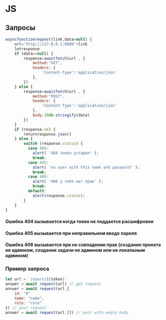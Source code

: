 # JS
## Запросы
```js
asyncfunctionrequest(link,data=null) {
    url='http://127.0.0.1:8000'+link
    letresponse
    if (data==null) {
        response=awaitfetch(url , {
            method:"GET",
            headers: {
                'Content-Type':'application/json'
            },
        })
    } else {
        response=awaitfetch(url , {
            method:"POST",
            headers: {
                'Content-Type':'application/json'
            },
            body:JSON.stringify(data)
        })
    }
    if (response.ok) {
        returnresponse.json()
    } else {
        switch (response.status) {
          case 404:
            alert( '404 токен устарел' );
            break;
          case 405:
            alert( 'no user with this name and password' );
            break;
          case 406:
            alert( '406 у тебя нет прав' );
            break;
          default:
            alert(response.status);
        }
    }
}
```
#### Ошибка 404 вызывается когда токен не поддается расшифровки
#### Ошибка 405 вызывается при неправильном вводе пароля
#### Ошибка 406 вызывается при не совпадении прав (создание проекта не админом, создание задачи не админом или не локальным админом)
### Пример запроса
```js
let url = `/users/${token}`
answer = await request(url) // get request
answer = await request(url,{
    id: "0"
    name: "name",
    role: "role"
}) // post request
answer = await request(url,[]) // post with empty body
```